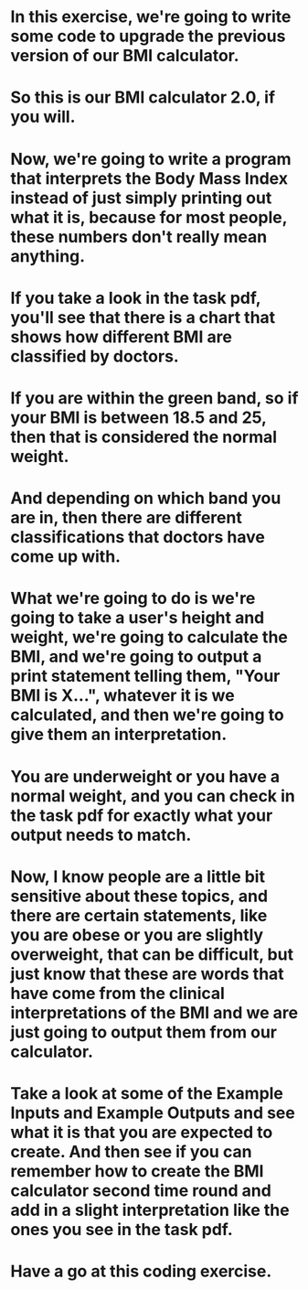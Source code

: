 # In this exercise, we're going to write some code to upgrade the previous version of our BMI calculator.
# So this is our BMI calculator 2.0, if you will.
# Now, we're going to write a program that interprets the Body Mass Index instead of just simply printing out what it is, because for most people, these numbers don't really mean anything.
# If you take a look in the task pdf, you'll see that there is a chart that shows how different BMI are classified by doctors.
# If you are within the green band, so if your BMI is between 18.5 and 25, then that is considered the normal weight.
# And depending on which band you are in, then there are different classifications that doctors have come up with.
# What we're going to do is we're going to take a user's height and weight, we're going to calculate the BMI, and we're going to output a print statement telling them, "Your BMI is X...", whatever it is we calculated, and then we're going to give them an interpretation.
# You are underweight or you have a normal weight, and you can check in the task pdf for exactly what your output needs to match.
# Now, I know people are a little bit sensitive about these topics, and there are certain statements, like you are obese or you are slightly overweight, that can be difficult, but just know that these are words that have come from the clinical interpretations of the BMI and we are just going to output them from our calculator.
# Take a look at some of the Example Inputs and Example Outputs and see what it is that you are expected to create. And then see if you can remember how to create the BMI calculator second time round and add in a slight interpretation like the ones you see in the task pdf.
# Have a go at this coding exercise.